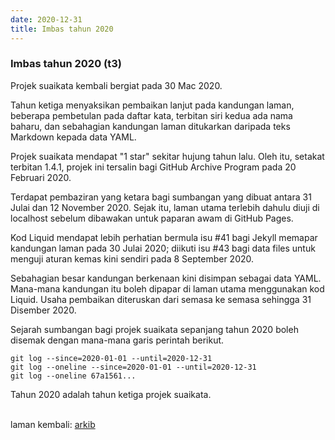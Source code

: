 ```yaml
---
date: 2020-12-31
title: Imbas tahun 2020
---
```


### Imbas tahun 2020 (t3)

Projek suaikata kembali bergiat pada 30 Mac 2020.

Tahun ketiga menyaksikan pembaikan lanjut pada kandungan
laman, beberapa pembetulan pada daftar kata, terbitan siri
kedua ada nama baharu, dan sebahagian kandungan laman
ditukarkan daripada teks Markdown kepada data YAML.

Projek suaikata mendapat "1 star" sekitar hujung tahun lalu.
Oleh itu, setakat terbitan 1.4.1, projek ini tersalin bagi
GitHub Archive Program pada 20 Februari 2020.

Terdapat pembaziran yang ketara bagi sumbangan yang dibuat
antara 31 Julai dan 12 November 2020. Sejak itu, laman utama
terlebih dahulu diuji di localhost sebelum dibawakan untuk
paparan awam di GitHub Pages.

Kod Liquid mendapat lebih perhatian bermula isu #41 bagi
Jekyll memapar kandungan laman pada 30 Julai 2020; diikuti
isu #43 bagi data files untuk menguji aturan kemas kini
sendiri pada 8 September 2020.

Sebahagian besar kandungan berkenaan kini disimpan sebagai
data YAML. Mana-mana kandungan itu boleh dipapar di laman
utama menggunakan kod Liquid. Usaha pembaikan diteruskan
dari semasa ke semasa sehingga 31 Disember 2020.

Sejarah sumbangan bagi projek suaikata sepanjang tahun 2020
boleh disemak dengan mana-mana garis perintah berikut.

    git log --since=2020-01-01 --until=2020-12-31
    git log --oneline --since=2020-01-01 --until=2020-12-31
    git log --oneline 67a1561...

Tahun 2020 adalah tahun ketiga projek suaikata.

&nbsp;  
laman kembali: [arkib][0]

  [0]: ../index.md

